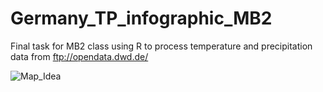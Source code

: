 # Germany_TP_infographic_MB2
Final task for MB2 class using R to process temperature and precipitation data from ftp://opendata.dwd.de/

![Map_Idea](C:\Users\Cowboybebop\Documents\EAGLE\I_SEMESTER\Introdution_to_Progrmming_and_Geostatistics\Final_Task\5.QGis\4.InkScape\Map_Idea.png)